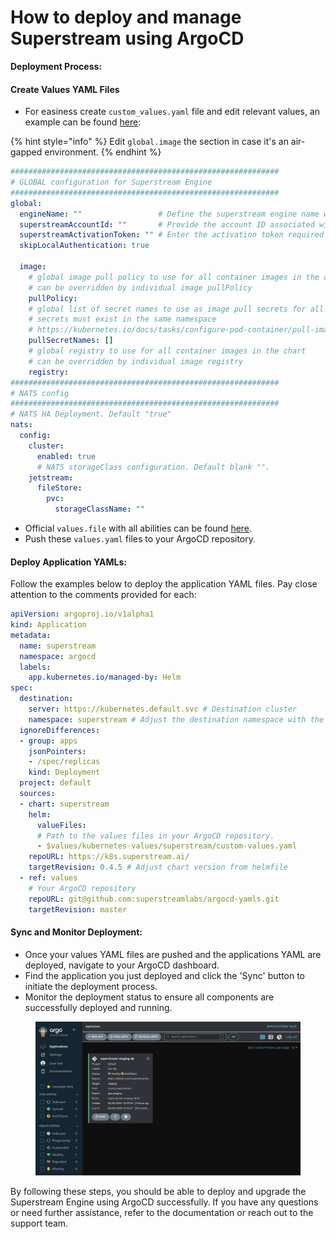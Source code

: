 # How to deploy and manage Superstream using ArgoCD

**Deployment Process:**

#### **Create Values YAML Files**

* For easiness create `custom_values.yaml` file and edit relevant values, an example can be found [here](https://github.com/superstreamlabs/superstream-engine/blob/master/charts/superstream/custom\_values.yaml):

{% hint style="info" %}
Edit `global.image` the section in case it's an air-gapped environment.
{% endhint %}

```yaml
############################################################
# GLOBAL configuration for Superstream Engine
############################################################
global:
  engineName: ""                 # Define the superstream engine name within 32 characters, excluding '.', and using only lowercase letters, numbers, '-', and '_'.
  superstreamAccountId: ""       # Provide the account ID associated with the deployment, which could be used for identifying resources or configurations tied to a specific account.
  superstreamActivationToken: "" # Enter the activation token required for services or resources that need an initial token for activation or authentication.
  skipLocalAuthentication: true
  
  image:
    # global image pull policy to use for all container images in the chart
    # can be overridden by individual image pullPolicy
    pullPolicy:
    # global list of secret names to use as image pull secrets for all pod specs in the chart
    # secrets must exist in the same namespace
    # https://kubernetes.io/docs/tasks/configure-pod-container/pull-image-private-registry/
    pullSecretNames: []
    # global registry to use for all container images in the chart
    # can be overridden by individual image registry
    registry:
############################################################
# NATS config
############################################################
# NATS HA Deployment. Default "true"
nats:
  config:
    cluster:
      enabled: true
      # NATS storageClass configuration. Default blank "".
    jetstream:
      fileStore:
        pvc:
          storageClassName: ""
```

* Official `values.file` with all abilities can be found [here](https://github.com/superstreamlabs/superstream-engine/blob/master/charts/superstream/values.yaml).
* Push these `values.yaml` files to your ArgoCD repository.

#### **Deploy Application YAMLs:**

Follow the examples below to deploy the application YAML files. Pay close attention to the comments provided for each:

```yaml
apiVersion: argoproj.io/v1alpha1
kind: Application
metadata:
  name: superstream
  namespace: argocd
  labels:
    app.kubernetes.io/managed-by: Helm
spec:
  destination:
    server: https://kubernetes.default.svc # Destination cluster
    namespace: superstream # Adjust the destination namespace with the file environments/default.yaml
  ignoreDifferences:
  - group: apps
    jsonPointers:
    - /spec/replicas
    kind: Deployment
  project: default
  sources:
  - chart: superstream
    helm:
      valueFiles:
      # Path to the values files in your ArgoCD repository.
      - $values/kubernetes-values/superstream/custom-values.yaml
    repoURL: https://k8s.superstream.ai/
    targetRevision: 0.4.5 # Adjust chart version from helmfile
  - ref: values
    # Your ArgoCD repository  
    repoURL: git@github.com:superstreamlabs/argocd-yamls.git
    targetRevision: master
```

#### **Sync and Monitor Deployment:**

* Once your values YAML files are pushed and the applications YAML are deployed, navigate to your ArgoCD dashboard.
* Find the application you just deployed and click the 'Sync' button to initiate the deployment process.
* Monitor the deployment status to ensure all components are successfully deployed and running.

<figure><img src="../../.gitbook/assets/Screenshot 2024-06-06 at 13.25.57.png" alt=""><figcaption></figcaption></figure>



By following these steps, you should be able to deploy and upgrade the Superstream Engine using ArgoCD successfully. If you have any questions or need further assistance, refer to the documentation or reach out to the support team.
